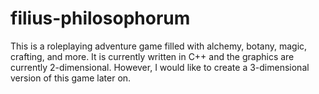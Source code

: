 # filius-philosophorum
This is a roleplaying adventure game filled with alchemy, botany, magic, crafting, and more. It is currently written in C++ and the graphics are currently 2-dimensional. However, I would like to create a 3-dimensional version of this game later on.
